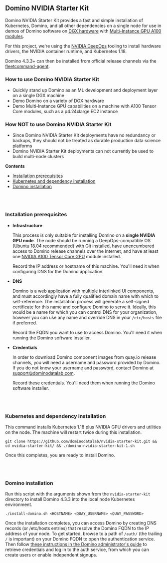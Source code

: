 ## Domino NVIDIA Starter Kit

Domino NVIDIA Starter Kit provides a fast and simple installation of Kubernetes, Domino, and all other dependencies on a single node for
use in demos of Domino software on [DGX hardware](https://www.nvidia.com/en-us/data-center/dgx-systems/) with [Multi-Instance GPU A100 modules](https://www.nvidia.com/en-us/technologies/multi-instance-gpu/).

For this project, we're using the [NVIDIA DeepOps](https://github.com/NVIDIA/deepops) tooling to install hardware
drivers, the NVIDIA container runtime, and Kubernetes 1.18.

Domino 4.3.3+ can then be installed from official release channels via the [fleetcommand-agent](https://admin.dominodatalab.com/en/4.3.2/installation/install.html).

### How to use Domino NVIDIA Starter Kit

- Quickly stand up Domino as an ML development and deployment layer on a single DGX machine
- Demo Domino on a variety of DGX hardware
- Demo Multi-Instance GPU capabilities on a machine with A100 Tensor Core modules, such as a p4.24xlarge EC2 instance

### How NOT to use Domino NVIDIA Starter Kit

- Since Domino NVIDIA Starter Kit deployments have no redundancy or backups, they should not be treated as durable production data science platforms
- Domino NVIDIA Starter Kit deployments can not currently be used to build multi-node clusters

**Contents**

* [Installation prerequisites](#installation-prerequisites)
* [Kubernetes and dependency installation](#kubernetes-and-dependency-installation)
* [Domino installation](#domino-installation)

<br />
<br />


### Installation prerequisites

- **Infrastructure**

  This process is only suitable for installing Domino on a **single NVIDIA GPU node**. The node should be running a
  DeepOps-compatible OS (Ubuntu 18.04 recommended) with Git installed, have unencumbered access to Domino release
  channels over the Internet, and have at least one
  [NVIDIA A100 Tensor Core GPU](https://www.nvidia.com/en-us/data-center/a100/) module installed.

  Record the IP address or hostname of this machine. You'll need it when configuring DNS for the Domino application.

- **DNS**

  Domino is a web application with multiple interlinked UI components, and must accordingly have a fully qualified domain
  name with which to self-reference. The installation process will generate a self-signed certificate for this name and
  configure Domino to serve it. Ideally, this would be a name for which you can control DNS for your organization,
  however you can use any name and override DNS in your `/etc/hosts` file if preferred.

  Record the FQDN you want to use to access Domino. You'll need it when running the Domino software installer.

- **Credentials**

  In order to download Domino component images from quay.io release channels, you will need a username and password
  provided by Domino. If you do not know your username and password, contact Domino at support@dominodatalab.com.

  Record these credentials. You'll need them when running the Domino software installer.




<br />
<br />


### Kubernetes and dependency installation

This command installs Kubernetes 1.18 plus NVIDIA GPU drivers and utilities on the node. The machine will restart twice during this installation.

`git clone https://github.com/dominodatalab/nvidia-starter-kit.git && cd nvidia-starter-kit/ && ./domino-nvidia-starter-kit-1.sh`

Once this completes, you are ready to install Domino.


<br />
<br />


### Domino installation

Run this script with the arguments shown from the `nvidia-starter-kit` directory to install Domino 4.3.3 into the local node Kubernetes environment.

`./install-domino.sh <HOSTNAME> <QUAY_USERNAME> <QUAY_PASSWORD>`

Once the installation completes, you can access Domino by creating DNS records (or /etc/hosts entries) that
resolve the Domino FQDN to the IP address of your node. To get started, browse to a path of `/auth/`
(the trailing `/` is important) on your Domino FQDN to open the authentication service. Then follow
[these instructions in the Domino administrator's guide](https://admin.dominodatalab.com/en/4.3.2/keycloak.html) to
retrieve credentials and log in to the auth service, from which you can create users or enable independent signups.
